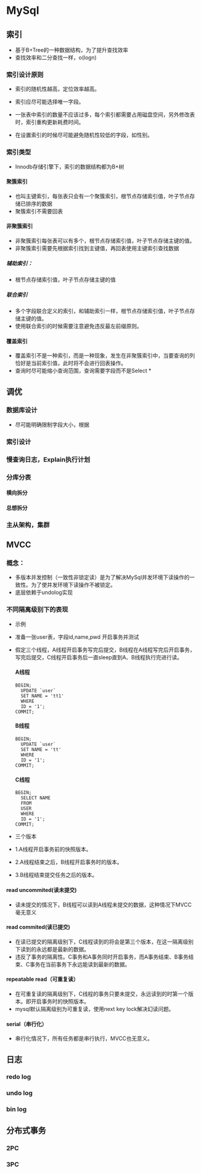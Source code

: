 # MySql



## 索引

- 基于B+Tree的一种数据结构，为了提升查找效率
- 查找效率和二分查找一样，o(logn)

### 索引设计原则

- 索引的随机性越高，定位效率越高。
- 索引应尽可能选择唯一字段。
- 一张表中索引的数量不应该过多，每个索引都需要占用磁盘空间，另外修改表时，索引重构更新耗费时间。

- 在设置索引的时候尽可能避免随机性较低的字段，如性别。

### 索引类型

- Innodb存储引擎下，索引的数据结构都为B+树

#### 聚簇索引

- 也叫主键索引，每张表只会有一个聚簇索引，根节点存储索引值，叶子节点存储已排序的数据
- 聚簇索引不需要回表

#### 非聚簇索引

- 非聚簇索引每张表可以有多个，根节点存储索引值，叶子节点存储主键的值。
- 非聚簇索引需要先根据索引找到主键值，再回表使用主键索引查找数据

##### 辅助索引：

- 根节点存储索引值，叶子节点存储主键的值

##### 联合索引

- 多个字段联合定义的索引，和辅助索引一样，根节点存储索引值，叶子节点存储主键的值。
- 使用联合索引的时候需要注意避免违反最左前缀原则。

#### 覆盖索引

- 覆盖索引不是一种索引，而是一种现象，发生在非聚簇索引中，当要查询的列恰好是当前索引值，此时将不会进行回表操作。
- 查询时尽可能缩小查询范围，查询需要字段而不是Select *

## 调优

### 数据库设计

- 尽可能明确限制字段大小，根据

### 索引设计



### 慢查询日志，Explain执行计划



### 分库分表

#### 横向拆分

#### 总想拆分



### 主从架构，集群





## MVCC

### 概念：

- 多版本并发控制（一致性非锁定读）是为了解决MySql并发环境下读操作的一致性。为了使并发环境下读操作不被锁定。
- 底层依赖于undolog实现

### 不同隔离级别下的表现

- 示例

- 准备一张user表，字段id,name,pwd 开启事务并测试

- 假定三个线程，A线程开启事务写完后提交，B线程在A线程写完后开启事务，写完后提交，C线程开启事务后一直sleep直到A、B线程执行完进行读。

  #### A线程

  ```mysql
  BEGIN;
  	UPDATE `user` 
  	SET NAME = 'tt1' 
  	WHERE
  	ID = '1';
  COMMIT;
  ```

  #### B线程

  ```mysql
  BEGIN;
  	UPDATE `user` 
  	SET NAME = 'tt' 
  	WHERE
  	ID = '1';
  COMMIT;
  ```

  #### C线程

  ```mysql
  BEGIN;
  	SELECT NAME 
  	FROM
  	USER 
  	WHERE
  	ID = '1';
  COMMIT;
  ```

- 三个版本

- 1.A线程开启事务前的快照版本。

- 2.A线程结束之后，B线程开启事务时的版本。

- 3.B线程结束提交任务之后的版本。

#### read uncommited(读未提交)

- 读未提交的情况下，B线程可以读到A线程未提交的数据，这种情况下MVCC毫无意义

#### read commited(读已提交)

- 在读已提交的隔离级别下，C线程读到的将会是第三个版本，在这一隔离级别下读到的永远都是最新的数据。
- 违反了事务的隔离性。C事务和A事务同时开启事务，而A事务结束、B事务结束、C事务在当前事务下永远能读到最新的数据。

#### repeatable  read（可重复读）

- 在可重复读的隔离级别下，C线程的事务只要未提交，永远读到的时第一个版本。即开启事务时的快照版本。
- mysql默认隔离级别为可重复读，使用next key lock解决幻读问题。

#### serial（串行化）

- 串行化情况下，所有任务都是串行执行，MVCC也无意义。





## 日志

### redo log





### undo log 





### bin log

### 

## 分布式事务



### 2PC



### 3PC